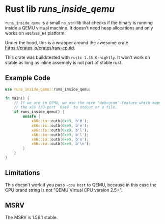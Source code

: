 # Rust lib *runs_inside_qemu*

`runs_inside_qemu` is a small `no_std`-lib that checks if the binary is running inside a 
QEMU virtual machine. It doesn't need heap allocations and only works on `x86`/`x86_64` platform.

Under the hood, this is a wrapper around the awesome crate https://crates.io/crates/raw-cpuid.

This crate was build/tested with `rustc 1.55.0-nightly`. It won't work on stable 
as long as inline assembly is not part of stable rust.

## Example Code
```rust
use runs_inside_qemu::runs_inside_qemu;

fn main() {
    // If we are in QEMU, we use the nice "debugcon"-feature which maps
    // the x86 I/O-port `0xe9` to stdout or a file.
    if runs_inside_qemu() {
        unsafe {
            x86::io::outb(0xe9, b'H');
            x86::io::outb(0xe9, b'e');
            x86::io::outb(0xe9, b'l');
            x86::io::outb(0xe9, b'l');
            x86::io::outb(0xe9, b'o');
            x86::io::outb(0xe9, b'\n');
        }
    }
}
```

## Limitations
This doesn't work if you pass `-cpu host` to QEMU, because in this case the CPU brand string is 
not "QEMU Virtual CPU version 2.5+".

## MSRV
The MSRV is 1.56.1 stable.
